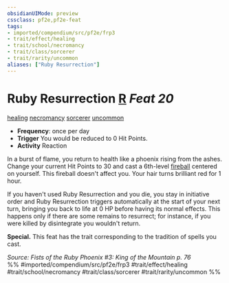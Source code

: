 ```yaml
---
obsidianUIMode: preview
cssclass: pf2e,pf2e-feat
tags:
- imported/compendium/src/pf2e/frp3
- trait/effect/healing
- trait/school/necromancy
- trait/class/sorcerer
- trait/rarity/uncommon
aliases: ["Ruby Resurrection"]
---
```

# Ruby Resurrection  [R](chapter-9-playing-the-game.md#Actions "Reaction") *Feat 20*  
[healing](healing.md)  [necromancy](necromancy.md)  [sorcerer](rules/traits/sorcerer.md)  [uncommon](uncommon.md)  

- **Frequency**: once per day
- **Trigger** You would be reduced to 0 Hit Points.
- **Activity** Reaction

In a burst of flame, you return to health like a phoenix rising from the ashes. Change your current Hit Points to 30 and cast a 6th-level [fireball](../spells/fireball.md) centered on yourself. This fireball doesn't affect you. Your hair turns brilliant red for 1 hour.

If you haven't used Ruby Resurrection and you die, you stay in initiative order and Ruby Resurrection triggers automatically at the start of your next turn, bringing you back to life at 0 HP before having its normal effects. This happens only if there are some remains to resurrect; for instance, if you were killed by disintegrate you wouldn't return.

**Special.** This feat has the trait corresponding to the tradition of spells you cast.

*Source: Fists of the Ruby Phoenix #3: King of the Mountain p. 76*  
%% #imported/compendium/src/pf2e/frp3 #trait/effect/healing #trait/school/necromancy #trait/class/sorcerer #trait/rarity/uncommon %%